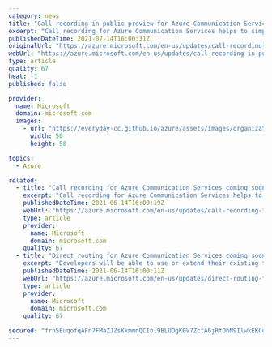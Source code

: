 ```yaml
---
category: news
title: "Call recording in public preview for Azure Communication Services "
excerpt: "Call recording for Azure Communication Services helps to simplify and improve the recording process during calls. "
publishedDateTime: 2021-07-14T16:00:31Z
originalUrl: "https://azure.microsoft.com/en-us/updates/call-recording-in-public-preview-for-azure-communication-services/"
webUrl: "https://azure.microsoft.com/en-us/updates/call-recording-in-public-preview-for-azure-communication-services/"
type: article
quality: 67
heat: -1
published: false

provider:
  name: Microsoft
  domain: microsoft.com
  images:
    - url: "https://everyday-cc.github.io/azure/assets/images/organizations/microsoft.com-50x50.jpg"
      width: 50
      height: 50

topics:
  - Azure

related:
  - title: "Call recording for Azure Communication Services coming soon"
    excerpt: "Call recording for Azure Communication Services helps to simplify and improve the recording process during calls. "
    publishedDateTime: 2021-06-14T16:00:19Z
    webUrl: "https://azure.microsoft.com/en-us/updates/call-recording-for-azure-communication-services-coming-soon/"
    type: article
    provider:
      name: Microsoft
      domain: microsoft.com
    quality: 67
  - title: "Direct routing for Azure Communication Services coming soon"
    excerpt: "Developers will be able to use or extend their existing telephony infrastructure to the calling capabilities they build with Azure Communication Services. "
    publishedDateTime: 2021-06-14T16:00:11Z
    webUrl: "https://azure.microsoft.com/en-us/updates/direct-routing-for-azure-communication-services-coming-soon/"
    type: article
    provider:
      name: Microsoft
      domain: microsoft.com
    quality: 67

secured: "frn5EuqofqAFn7FMaZJZsKkmmnQCIol9BLUDgK0V7ZctA6jRfOhN9IlwkEKCuPUfwDwLkOH1NX/aFw2/kTFx2Sr9UdRbuDwDJW7mMP9Me0hkwYAb8GBCcN4KzLTk3cpOc02pXq1ktgECyS5U4p09vZZZqOcHVnLfyHwRl5Ij8C1VwQkj2zSpiPvytHd8BnsyB5tTRzdkSnRTlHB2GgfW43CiYSxf1JxWx/cXrJiklFKsj8Pen9zzbWgN3T7C0tf+3U8GavFuiZwLTgHj9bCpwrLjH/tlJyctswfBYO5ZZr/PnSebFZUL9VhyQnP8Z2TUwGnzVCzpcRHkePApj5+mwxxoXoZ7Vq+GmOuS+C2/cE8=;5UW7KVQ0ycW2gUKcDBwemQ=="
---
```


